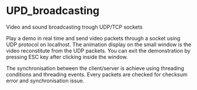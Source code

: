 # UPD_broadcasting
Video and sound broadcasting trough UDP/TCP sockets

Play a demo in real time and send video packets through a socket using UDP protocol on localhost. 
The animation display on the small window is the video reconstitute from the UDP packets.
You can exit the demonstration by pressing ESC key after clicking inside the window.

The synchronisation between the client/server is achieve using threading conditions and threading events.
Every packets are checked for checksum error and synchronisation issue. 


